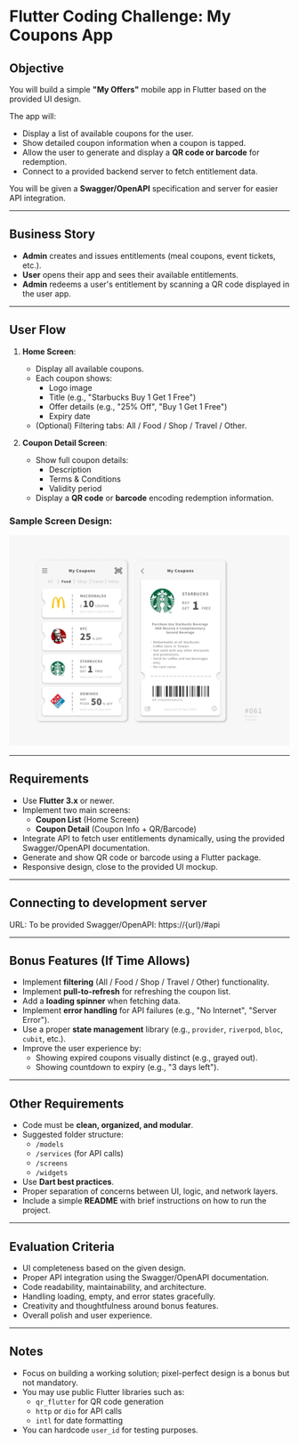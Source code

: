 # Flutter Coding Challenge: My Coupons App

## Objective

You will build a simple **"My Offers"** mobile app in Flutter based on the provided UI design.

The app will:
- Display a list of available coupons for the user.
- Show detailed coupon information when a coupon is tapped.
- Allow the user to generate and display a **QR code or barcode** for redemption.
- Connect to a provided backend server to fetch entitlement data.

You will be given a **Swagger/OpenAPI** specification and server for easier API integration.

---

## Business Story

- **Admin** creates and issues entitlements (meal coupons, event tickets, etc.).
- **User** opens their app and sees their available entitlements.
- **Admin** redeems a user's entitlement by scanning a QR code displayed in the user app.

---

## User Flow

1. **Home Screen**:
   - Display all available coupons.
   - Each coupon shows:
     - Logo image
     - Title (e.g., "Starbucks Buy 1 Get 1 Free")
     - Offer details (e.g., "25% Off", "Buy 1 Get 1 Free")
     - Expiry date
   - (Optional) Filtering tabs: All / Food / Shop / Travel / Other.

2. **Coupon Detail Screen**:
   - Show full coupon details:
     - Description
     - Terms & Conditions
     - Validity period
   - Display a **QR code** or **barcode** encoding redemption information.

### Sample Screen Design:
![Sample Screen Design](./screenshot.png)

---

## Requirements

- Use **Flutter 3.x** or newer.
- Implement two main screens:
  - **Coupon List** (Home Screen)
  - **Coupon Detail** (Coupon Info + QR/Barcode)
- Integrate API to fetch user entitlements dynamically, using the provided Swagger/OpenAPI documentation.
- Generate and show QR code or barcode using a Flutter package.
- Responsive design, close to the provided UI mockup.

---

## Connecting to development server
URL: To be provided
Swagger/OpenAPI: https://{url}/#api

---

## Bonus Features (If Time Allows)

- Implement **filtering** (All / Food / Shop / Travel / Other) functionality.
- Implement **pull-to-refresh** for refreshing the coupon list.
- Add a **loading spinner** when fetching data.
- Implement **error handling** for API failures (e.g., "No Internet", "Server Error").
- Use a proper **state management** library (e.g., `provider`, `riverpod`, `bloc`, `cubit`, etc.).
- Improve the user experience by:
  - Showing expired coupons visually distinct (e.g., grayed out).
  - Showing countdown to expiry (e.g., "3 days left").

---

## Other Requirements

- Code must be **clean, organized, and modular**.
- Suggested folder structure:
  - `/models`
  - `/services` (for API calls)
  - `/screens`
  - `/widgets`
- Use **Dart best practices**.
- Proper separation of concerns between UI, logic, and network layers.
- Include a simple **README** with brief instructions on how to run the project.

---

## Evaluation Criteria

- UI completeness based on the given design.
- Proper API integration using the Swagger/OpenAPI documentation.
- Code readability, maintainability, and architecture.
- Handling loading, empty, and error states gracefully.
- Creativity and thoughtfulness around bonus features.
- Overall polish and user experience.

---

## Notes

- Focus on building a working solution; pixel-perfect design is a bonus but not mandatory.
- You may use public Flutter libraries such as:
  - `qr_flutter` for QR code generation
  - `http` or `dio` for API calls
  - `intl` for date formatting
- You can hardcode `user_id` for testing purposes.
